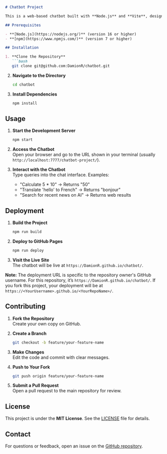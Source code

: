 ```markdown
# Chatbot Project

This is a web-based chatbot built with **Node.js** and **Vite**, designed to run on **GitHub Pages**. It uses the **Model Context Protocol (MCP)** to enable conversational tasks such as calculations, translations, and web searches directly in the browser.

## Prerequisites

- **[Node.js](https://nodejs.org/)** (version 16 or higher)
- **[npm](https://www.npmjs.com/)** (version 7 or higher)

## Installation

1. **Clone the Repository**  
   ```bash
   git clone git@github.com:DamionR/chatbot.git
   ```

2. **Navigate to the Directory**  
   ```bash
   cd chatbot
   ```

3. **Install Dependencies**  
   ```bash
   npm install
   ```

## Usage

1. **Start the Development Server**  
   ```bash
   npm start
   ```

2. **Access the Chatbot**  
   Open your browser and go to the URL shown in your terminal (usually `http://localhost:7777/chatbot-project/`).

3. **Interact with the Chatbot**  
   Type queries into the chat interface. Examples:
   - "Calculate 5 * 10" → Returns "50"
   - "Translate 'hello' to French" → Returns "bonjour"
   - "Search for recent news on AI" → Returns web results

## Deployment

1. **Build the Project**  
   ```bash
   npm run build
   ```

2. **Deploy to GitHub Pages**  
   ```bash
   npm run deploy
   ```

3. **Visit the Live Site**  
   The chatbot will be live at `https://DamionR.github.io/chatbot/`.

**Note:** The deployment URL is specific to the repository owner's GitHub username. For this repository, it’s `https://DamionR.github.io/chatbot/`. If you fork this project, your deployment will be at `https://<YourUsername>.github.io/<YourRepoName>/`.

## Contributing

1. **Fork the Repository**  
   Create your own copy on GitHub.

2. **Create a Branch**  
   ```bash
   git checkout -b feature/your-feature-name
   ```

3. **Make Changes**  
   Edit the code and commit with clear messages.

4. **Push to Your Fork**  
   ```bash
   git push origin feature/your-feature-name
   ```

5. **Submit a Pull Request**  
   Open a pull request to the main repository for review.

## License

This project is under the **MIT License**. See the [LICENSE](LICENSE) file for details.

## Contact

For questions or feedback, open an issue on the [GitHub repository](https://github.com/DamionR/chatbot/issues).
```